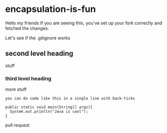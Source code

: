 # encapsulation-is-fun

Hello my friends
If you are seeing this, you've set up your fork correctly and fetched the changes.

Let's see if the .gitignore works

## second level heading

stuff

### third level heading

more stuff

`you can do code like this in a single line with back-ticks`

```
public static void main(String[] args){
  System.out.println("Java is cool");
}
```
pull request
